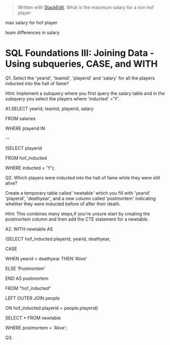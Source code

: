 


> Written with [StackEdit](https://stackedit.io/).
> What is the maximum salary for a non hof player

max salary for hof player

  

team differences in salary

# SQL Foundations III: Joining Data - Using subqueries, CASE, and WITH

Q1. Select the 'yearid', 'teamid', 'playerid' and 'salary' for all the players inducted into the hall of fame?

HInt: Implement a subquery where you first query the salary table and in the subquery you select the players where 'inducted' ='Y'.

A1.SELECT yearid, teamid, playerid, salary

FROM salaries

WHERE playerid IN

--

(SELECT playerid

FROM hof_inducted

WHERE inducted = 'Y');

  

Q2. Which players were inducted into the hall of fame while they were still alive?

Create a temporary table called 'newtable' which you fill with 'yearid' 'playerid', 'deathyear', and a new column called 'postmortem' indicating whether they were inducted before of after their death.

HInt: This combines many steps,if you're unsure start by creating the postmortem column and then add the CTE statement for a newtable.

A2. WITH newtable AS

(SELECT hof_inducted.playerid, yearid, deathyear,

CASE

WHEN yearid < deathyear THEN 'Alive'

ELSE 'Postmortem'

END AS postmortem

FROM "hof_inducted"

LEFT OUTER JOIN people

ON hof_inducted.playerid = people.playerid)

SELECT * FROM newtable

WHERE postmortem = 'Alive';

  

Q3.
<!--stackedit_data:
eyJoaXN0b3J5IjpbMTY3MTIxMzU0Ml19
-->